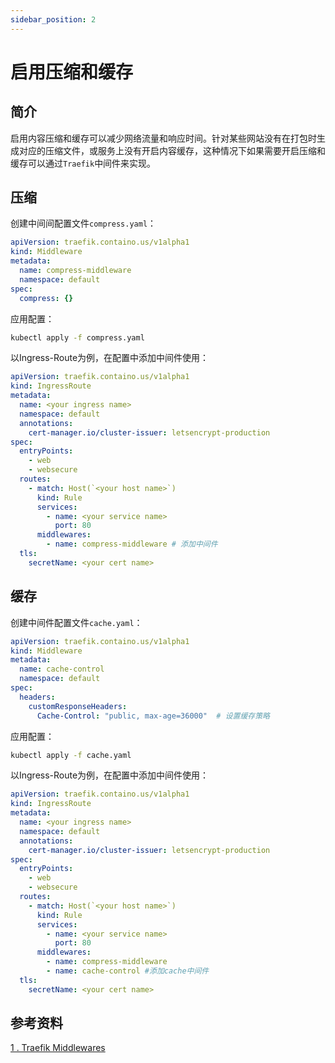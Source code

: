 ```yaml
---
sidebar_position: 2
---
```

# 启用压缩和缓存

## 简介
启用内容压缩和缓存可以减少网络流量和响应时间。针对某些网站没有在打包时生成对应的压缩文件，或服务上没有开启内容缓存，这种情况下如果需要开启压缩和缓存可以通过`Traefik`中间件来实现。

## 压缩
创建中间间配置文件`compress.yaml`：
```yaml
apiVersion: traefik.containo.us/v1alpha1
kind: Middleware
metadata:
  name: compress-middleware
  namespace: default
spec:
  compress: {}
```
应用配置：
```sh
kubectl apply -f compress.yaml
```

以Ingress-Route为例，在配置中添加中间件使用：
```yaml
apiVersion: traefik.containo.us/v1alpha1
kind: IngressRoute
metadata:
  name: <your ingress name>
  namespace: default
  annotations:
    cert-manager.io/cluster-issuer: letsencrypt-production
spec:
  entryPoints:
    - web
    - websecure
  routes:
    - match: Host(`<your host name>`)
      kind: Rule
      services:
        - name: <your service name>
          port: 80
      middlewares:
        - name: compress-middleware # 添加中间件
  tls:
    secretName: <your cert name>
```


## 缓存
创建中间件配置文件`cache.yaml`：

```yaml
apiVersion: traefik.containo.us/v1alpha1
kind: Middleware
metadata:
  name: cache-control
  namespace: default
spec:
  headers:
    customResponseHeaders:
      Cache-Control: "public, max-age=36000"  # 设置缓存策略
```
应用配置：
```sh
kubectl apply -f cache.yaml
```

以Ingress-Route为例，在配置中添加中间件使用：
```yaml
apiVersion: traefik.containo.us/v1alpha1
kind: IngressRoute
metadata:
  name: <your ingress name>
  namespace: default
  annotations:
    cert-manager.io/cluster-issuer: letsencrypt-production
spec:
  entryPoints:
    - web
    - websecure
  routes:
    - match: Host(`<your host name>`)
      kind: Rule
      services:
        - name: <your service name>
          port: 80
      middlewares:
        - name: compress-middleware
        - name: cache-control #添加cache中间件
  tls:
    secretName: <your cert name>
```

## 参考资料
[1 . Traefik Middlewares](https://doc.traefik.io/traefik/middlewares/overview/)
